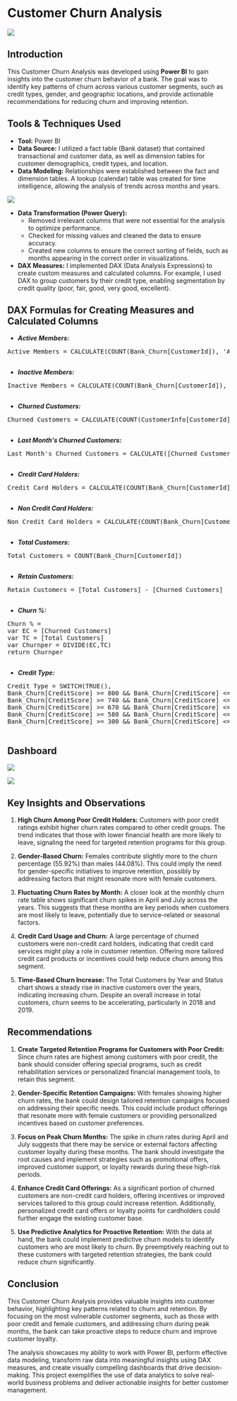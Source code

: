 # Customer Churn Analysis

![](intro.JPG)

## Introduction
This Customer Churn Analysis was developed using **Power BI** to gain insights into the customer churn behavior of a bank. The goal was to identify key patterns of churn across various customer segments, such as credit types, gender, and geographic locations, and provide actionable recommendations for reducing churn and improving retention.

## Tools & Techniques Used
- **Tool:** Power BI
- **Data Source:** I utilized a fact table (Bank dataset) that contained transactional and customer data, as well as dimension tables for customer demographics, credit types, and location.
- **Data Modeling:** Relationships were established between the fact and dimension tables. A lookup (calendar) table was created for time intelligence, allowing the analysis of trends across months and years.

![](images/model.JPG)

- **Data Transformation (Power Query):**
  - Removed irrelevant columns that were not essential for the analysis to optimize performance.
  - Checked for missing values and cleaned the data to ensure accuracy.
  - Created new columns to ensure the correct sorting of fields, such as months appearing in the correct order in visualizations.
- **DAX Measures:** I implemented DAX (Data Analysis Expressions) to create custom measures and calculated columns. For example, I used DAX to group customers by their credit type, enabling segmentation by credit quality (poor, fair, good, very good, excellent).

## DAX Formulas for Creating Measures and Calculated Columns
- **_Active Members:_**
<pre>
Active Members = CALCULATE(COUNT(Bank_Churn[CustomerId]), 'Active customers'[ActiveCategory] = "Active Member")
  </pre>

- **_Inactive Members:_**
<pre>
Inactive Members = CALCULATE(COUNT(Bank_Churn[CustomerId]), 'Active customers'[ActiveCategory] = "Inactive Member")
  </pre>

- **_Churned Customers:_**
<pre>
Churned Customers = CALCULATE(COUNT(CustomerInfo[CustomerId]), 'Customer Exit'[ExitCategory] = "Exit")
  </pre>

- **_Last Month's Churned Customers:_**
<pre>
Last Month's Churned Customers = CALCULATE([Churned Customers], PREVIOUSMONTH('Calendar'[Date]))
  </pre>

- **_Credit Card Holders:_**
<pre>
Credit Card Holders = CALCULATE(COUNT(Bank_Churn[CustomerId]), 'Credit card'[Category] = "credit card holder")
  </pre>

- **_Non Credit Card Holders:_**
<pre>
Non Credit Card Holders = CALCULATE(COUNT(Bank_Churn[CustomerId]), 'Credit card'[Category] = "non credit card holder")
  </pre>

- **_Total Customers:_**
<pre>
Total Customers = COUNT(Bank_Churn[CustomerId])
  </pre>  

- **_Retain Customers:_**
<pre>
Retain Customers = [Total Customers] - [Churned Customers]
  </pre>

- **_Churn %:_**
<pre>
Churn % = 
var EC = [Churned Customers]
var TC = [Total Customers]
var Churnper = DIVIDE(EC,TC)
return Churnper
  </pre>

- **_Credit Type:_**
<pre>
Credit Type = SWITCH(TRUE(), 
Bank_Churn[CreditScore] >= 800 && Bank_Churn[CreditScore] <= 850, "Excellent", 
Bank_Churn[CreditScore] >= 740 && Bank_Churn[CreditScore] <= 799, "Very Good", 
Bank_Churn[CreditScore] >= 670 && Bank_Churn[CreditScore] <= 739, "Good", 
Bank_Churn[CreditScore] >= 580 && Bank_Churn[CreditScore] <= 669, "Fair", 
Bank_Churn[CreditScore] >= 300 && Bank_Churn[CreditScore] <= 579, "Poor")
  </pre>

## Dashboard

![](images/dashboard1.JPG)

![](images/dashboard2.JPG)

## Key Insights and Observations
1. **High Churn Among Poor Credit Holders:** Customers with poor credit ratings exhibit higher churn rates compared to other credit groups. The trend indicates that those with lower financial health are more likely to leave, signaling the need for targeted retention programs for this group.

2. **Gender-Based Churn:** Females contribute slightly more to the churn percentage (55.92%) than males (44.08%). This could imply the need for gender-specific initiatives to improve retention, possibly by addressing factors that might resonate more with female customers.

3. **Fluctuating Churn Rates by Month:** A closer look at the monthly churn rate table shows significant churn spikes in April and July across the years. This suggests that these months are key periods when customers are most likely to leave, potentially due to service-related or seasonal factors.

4. **Credit Card Usage and Churn:** A large percentage of churned customers were non-credit card holders, indicating that credit card services might play a role in customer retention. Offering more tailored credit card products or incentives could help reduce churn among this segment.

5. **Time-Based Churn Increase:** The Total Customers by Year and Status chart shows a steady rise in inactive customers over the years, indicating increasing churn. Despite an overall increase in total customers, churn seems to be accelerating, particularly in 2018 and 2019.

## Recommendations
1. **Create Targeted Retention Programs for Customers with Poor Credit:** Since churn rates are highest among customers with poor credit, the bank should consider offering special programs, such as credit rehabilitation services or personalized financial management tools, to retain this segment.

2. **Gender-Specific Retention Campaigns:** With females showing higher churn rates, the bank could design tailored retention campaigns focused on addressing their specific needs. This could include product offerings that resonate more with female customers or providing personalized incentives based on customer preferences.

3. **Focus on Peak Churn Months:** The spike in churn rates during April and July suggests that there may be service or external factors affecting customer loyalty during these months. The bank should investigate the root causes and implement strategies such as promotional offers, improved customer support, or loyalty rewards during these high-risk periods.

4. **Enhance Credit Card Offerings:** As a significant portion of churned customers are non-credit card holders, offering incentives or improved services tailored to this group could increase retention. Additionally, personalized credit card offers or loyalty points for cardholders could further engage the existing customer base.

5. **Use Predictive Analytics for Proactive Retention:** With the data at hand, the bank could implement predictive churn models to identify customers who are most likely to churn. By preemptively reaching out to these customers with targeted retention strategies, the bank could reduce churn significantly.

## Conclusion
This Customer Churn Analysis provides valuable insights into customer behavior, highlighting key patterns related to churn and retention. By focusing on the most vulnerable customer segments, such as those with poor credit and female customers, and addressing churn during peak months, the bank can take proactive steps to reduce churn and improve customer loyalty.

The analysis showcases my ability to work with Power BI, perform effective data modeling, transform raw data into meaningful insights using DAX measures, and create visually compelling dashboards that drive decision-making. This project exemplifies the use of data analytics to solve real-world business problems and deliver actionable insights for better customer management.

